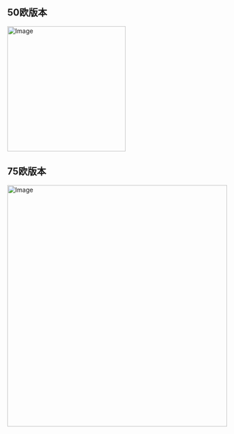 ## 50欧版本
<img width="269" height="285" alt="Image" src="https://github.com/user-attachments/assets/bfc2e1f0-9a8b-4661-9c92-7f672f8bd275" />

## 75欧版本

<img width="500" height="550" alt="Image" src="https://github.com/user-attachments/assets/53e205af-a570-4700-949a-d8608970adb1" />



